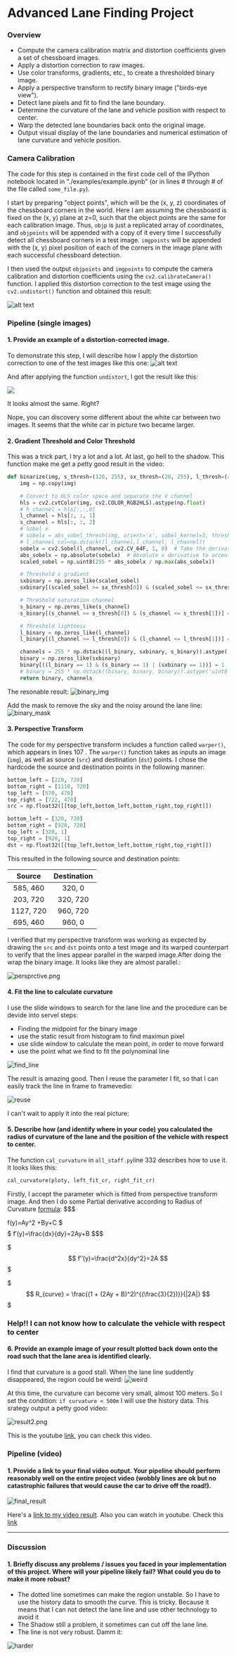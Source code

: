 # Advanced Lane Finding Project

### Overview

* Compute the camera calibration matrix and distortion coefficients given a set of chessboard images.
* Apply a distortion correction to raw images.
* Use color transforms, gradients, etc., to create a thresholded binary image.
* Apply a perspective transform to rectify binary image ("birds-eye view").
* Detect lane pixels and fit to find the lane boundary.
* Determine the curvature of the lane and vehicle position with respect to center.
* Warp the detected lane boundaries back onto the original image.
* Output visual display of the lane boundaries and numerical estimation of lane curvature and vehicle position.

[//]: # (Image References)

[image1]: ./examples/undistort_output.png "Undistorted"
[image2]: ./test_images/test1.jpg "Road Transformed"
[image3]: ./examples/binary_combo_example.jpg "Binary Example"
[image4]: ./examples/warped_straight_lines.jpg "Warp Example"
[image5]: ./examples/color_fit_lines.jpg "Fit Visual"
[image6]: ./examples/example_output.jpg "Output"
[video1]: ./project_video.mp4 "Video"




### Camera Calibration


The code for this step is contained in the first code cell of the IPython notebook located in "./examples/example.ipynb" (or in lines # through # of the file called `some_file.py`).  

I start by preparing "object points", which will be the (x, y, z) coordinates of the chessboard corners in the world. Here I am assuming the chessboard is fixed on the (x, y) plane at z=0, such that the object points are the same for each calibration image.  Thus, `objp` is just a replicated array of coordinates, and `objpoints` will be appended with a copy of it every time I successfully detect all chessboard corners in a test image.  `imgpoints` will be appended with the (x, y) pixel position of each of the corners in the image plane with each successful chessboard detection.  

I then used the output `objpoints` and `imgpoints` to compute the camera calibration and distortion coefficients using the `cv2.calibrateCamera()` function.  I applied this distortion correction to the test image using the `cv2.undistort()` function and obtained this result: 

![alt text][image1]

### Pipeline (single images)

#### 1. Provide an example of a distortion-corrected image.

To demonstrate this step, I will describe how I apply the distortion correction to one of the test images like this one:
![alt text][image2]

And after applying the function `undistort`, I got the result like this:

![](output_images/correct.jpg)

It looks almost the same. Right? 

Nope, you can discovery some different about the white car between two images. It seems that the white car in picture two became larger.

#### 2. Gradient Threshold and Color Threshold

This was a trick part, I try a lot and a lot. At last, go hell to the shadow. This function make me get a petty good result in the video:

```python
def binarize(img, s_thresh=(120, 255), sx_thresh=(20, 255), l_thresh=(40, 255)):
    img = np.copy(img)

    # Convert to HLS color space and separate the V channel
    hls = cv2.cvtColor(img, cv2.COLOR_RGB2HLS).astype(np.float)
    # h_channel = hls[:,:,0]
    l_channel = hls[:, :, 1]
    s_channel = hls[:, :, 2]
    # Sobel x
    # sobelx = abs_sobel_thresh(img, orient='x', sobel_kernel=3, thresh=(0, 255))
    # l_channel_col=np.dstack((l_channel,l_channel, l_channel))
    sobelx = cv2.Sobel(l_channel, cv2.CV_64F, 1, 0)  # Take the derivative in x
    abs_sobelx = np.absolute(sobelx)  # Absolute x derivative to accentuate lines away from horizontal
    scaled_sobel = np.uint8(255 * abs_sobelx / np.max(abs_sobelx))

    # Threshold x gradient
    sxbinary = np.zeros_like(scaled_sobel)
    sxbinary[(scaled_sobel >= sx_thresh[0]) & (scaled_sobel <= sx_thresh[1])] = 1

    # Threshold saturation channel
    s_binary = np.zeros_like(s_channel)
    s_binary[(s_channel >= s_thresh[0]) & (s_channel <= s_thresh[1])] = 1

    # Threshold lightness
    l_binary = np.zeros_like(l_channel)
    l_binary[(l_channel >= l_thresh[0]) & (l_channel <= l_thresh[1])] = 1

    channels = 255 * np.dstack((l_binary, sxbinary, s_binary)).astype('uint8')
    binary = np.zeros_like(sxbinary)
    binary[((l_binary == 1) & (s_binary == 1) | (sxbinary == 1))] = 1
    # binary = 255 * np.dstack((binary, binary, binary)).astype('uint8')
    return binary, channels
```

The resonable result:
![binary_img](output_images/binary.png)

Add the mask to remove the sky and the noisy around the lane line:
![binary_mask](output_images/mask_binary.png)

#### 3. Perspective Transform

The code for my perspective transform includes a function called `warper()`, which appears in lines 107 .  The `warper()` function takes as inputs an image (`img`), as well as source (`src`) and destination (`dst`) points.  I chose the hardcode the source and destination points in the following manner:

```python
bottom_left = [220, 720]
bottom_right = [1110, 720]
top_left = [570, 470]
top_right = [722, 470]
src = np.float32([[top_left,bottom_left,bottom_right,top_right]])

bottom_left = [320, 720]
bottom_right = [920, 720]
top_left = [320, 1]
top_right = [920, 1]
dst = np.float32([[top_left,bottom_left,bottom_right,top_right]])
```

This resulted in the following source and destination points:

| Source        | Destination   | 
|:-------------:|:-------------:| 
| 585, 460      | 320, 0        | 
| 203, 720      | 320, 720      |
| 1127, 720     | 960, 720      |
| 695, 460      | 960, 0        |

I verified that my perspective transform was working as expected by drawing the `src` and `dst` points onto a test image and its warped counterpart to verify that the lines appear parallel in the warped image.After doing the wrap the binary image. It looks like they are almost parallel.:


![persprctive.png](./output_images/persprctive.png)




#### 4. Fit the line to calculate curvature
I use the slide windows to search for the lane line and the procedure can be devide into servel steps:
- Finding the midpoint for the binary image
- use the static result from histogram to find maximun pixel
- use slide window to calculate the mean point, in order to move forward
- use the point what we find to fit the polynominal line

![find_line](output_images/find_line.png)

The result is amazing good. Then I reuse the parameter I fit, so that I can easily track the line in frame to framevedio:

![reuse](output_images/slide_win_curve.png)

I can't wait to apply it into the real picture:


#### 5. Describe how (and identify where in your code) you calculated the radius of curvature of the lane and the position of the vehicle with respect to center.

The function `cal_curvature` in `all_staff.py`line 332 describes how to use it. It looks likes this:
```python
cal_curvature(ploty, left_fit_cr, right_fit_cr)
```
Firstly, I accept the parameter which is fitted from perspective transform image. And then I do some Partial derivative according to Radius of Curvature [formula](https://www.intmath.com/applications-differentiation/8-radius-curvature.php):
$$$

f(y)=Ay^2 +By+C
$$$
$$$
f′(y)=\frac{dx}{dy}=2Ay+B
$$$

$$$
f′′(y)=\frac{d^2x}{dy^2}=2A
$$$

$$$
R_{curve} = \frac{(1 + (2Ay + B)^2)^{(\frac{3}{2})}}{|2A|}
$$$

### Help!! I can not know how to calculate the vehicle with respect to center



#### 6. Provide an example image of your result plotted back down onto the road such that the lane area is identified clearly.

I find that curvature is a good stall. When the lane line suddently disappeared, the region could be weird:
![weird](output_images/weird.png)

At this time, the curvature can become very small, almost 100 meters. So I set the condition: `if curvature < 500m` I will use the history data. This srategy output a petty good video:


![result2.png](./output_images/result2.png)


This is the youtube [link](https://youtu.be/ezO9h53kOXw), you can check this video.


### Pipeline (video)

#### 1. Provide a link to your final video output.  Your pipeline should perform reasonably well on the entire project video (wobbly lines are ok but no catastrophic failures that would cause the car to drive off the road!).

![final_result](output_images/final_result.png)

Here's a [link to my video result](res_video/project_video_res.mp4). Also you can watch in youtube. Check this [link](https://www.youtube.com/watch?v=EwxtN2JoD3g&feature=youtu.be)

---

### Discussion

#### 1. Briefly discuss any problems / issues you faced in your implementation of this project.  Where will your pipeline likely fail?  What could you do to make it more robust?

- The dotted line sometimes can make the region unstable. So I have to use the history data to smooth the curve. This is tricky. Because it means that I can not detect the lane line and use other technology to avoid it
- The Shadow still a problem, it sometimes can cut off the lane line.
- The line is not very robust. Damm it:

![harder](output_images/harder.png)



